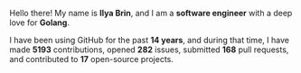 Hello there! My name is **Ilya Brin**, and I am a **software engineer** with a deep love for **Golang**.

I have been using GitHub for the past **14 years**, and during that time, I have made **5193** contributions, opened **282** issues, submitted **168** pull requests, and contributed to **17** open-source projects.
